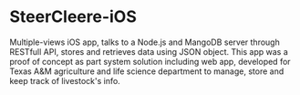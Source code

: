 # SteerCleere-iOS
Multiple-views iOS app, talks to a Node.js and MangoDB server through
RESTfull API, stores and retrieves data using JSON object. This app was a proof of concept as part system solution including web app, developed for Texas A&M agriculture and life science department to manage, store and keep track of livestock's info.
